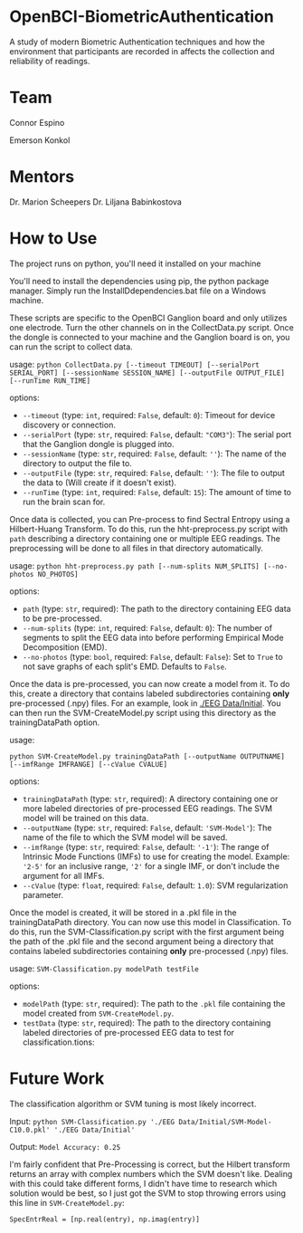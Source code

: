 # OpenBCI-BiometricAuthentication

A study of modern Biometric Authentication techniques and how the environment that participants are recorded in affects the collection and reliability of readings.

# Team

Connor Espino

Emerson Konkol



# Mentors

Dr. Marion Scheepers
Dr. Liljana Babinkostova



# How to Use

The project runs on python, you'll need it installed on your machine

You'll need to install the dependencies using pip, the python package manager.
Simply run the InstallDdependencies.bat file on a Windows machine.



These scripts are specific to the OpenBCI Ganglion board and only utilizes one electrode. Turn the other channels on in the CollectData.py script. Once the dongle is connected to your machine and the Ganglion board is on, you can run the script to collect data.

usage:
`python CollectData.py [--timeout TIMEOUT] [--serialPort SERIAL_PORT] [--sessionName SESSION_NAME] [--outputFile OUTPUT_FILE] [--runTime RUN_TIME]`

options:

- `--timeout` (type: `int`, required: `False`, default: `0`): Timeout for device discovery or connection. 
- `--serialPort` (type: `str`, required: `False`, default: `"COM3"`): The serial port that the Ganglion dongle is plugged into. 
- `--sessionName` (type: `str`, required: `False`, default: `''`): The name of the directory to output the file to. 
- `--outputFile` (type: `str`, required: `False`, default: `''`): The file to output the data to (Will create if it doesn't exist). 
- `--runTime` (type: `int`, required: `False`, default: `15`): The amount of time to run the brain scan for.





Once data is collected, you can Pre-process to find Sectral Entropy using a Hilbert-Huang Transform. To do this, run the hht-preprocess.py script with `path` describing a directory containing one or multiple EEG readings. The preprocessing will be done to all files in that directory automatically.

usage:
`python hht-preprocess.py path [--num-splits NUM_SPLITS] [--no-photos NO_PHOTOS]`

options:

- `path` (type: `str`, required): The path to the directory containing EEG data to be pre-processed. 
- `--num-splits` (type: `int`, required: `False`, default: `0`): The number of segments to split the EEG data into before performing Empirical Mode Decomposition (EMD). 
- `--no-photos` (type: `bool`, required: `False`, default: `False`): Set to `True` to not save graphs of each split's EMD. Defaults to `False`.





Once the data is pre-processed, you can now create a model from it. To do this, create a directory that contains labeled subdirectories containing **only** pre-processed (.npy) files. For an example, look in [./EEG Data/Initial](./EEG%20Data/Initial). You can then run the SVM-CreateModel.py script using this directory as the trainingDataPath option. 

usage:

`python SVM-CreateModel.py trainingDataPath [--outputName OUTPUTNAME] [--imfRange IMFRANGE] [--cValue CVALUE]`

options:

- `trainingDataPath` (type: `str`, required): A directory containing one or more labeled directories of pre-processed EEG readings. The SVM model will be trained on this data. 
- `--outputName` (type: `str`, required: `False`, default: `'SVM-Model'`): The name of the file to which the SVM model will be saved. 
- `--imfRange` (type: `str`, required: `False`, default: `'-1'`): The range of Intrinsic Mode Functions (IMFs) to use for creating the model. Example: `'2-5'` for an inclusive range, `'2'` for a single IMF, or don't include the argument for all IMFs. 
- `--cValue` (type: `float`, required: `False`, default: `1.0`): SVM regularization parameter.</br>





Once the model is created, it will be stored in a .pkl file in the trainingDataPath directory. You can now use this model in Classification. To do this, run the SVM-Classification.py script with the first argument being the path of the .pkl file and the second argument being a directory that contains labeled subdirectories containing **only** pre-processed (.npy) files.

usage:
`SVM-Classification.py modelPath testFile`

options:

- `modelPath` (type: `str`, required): The path to the `.pkl` file containing the model created from `SVM-CreateModel.py`. 
- `testData` (type: `str`, required): The path to the directory containing labeled directories of pre-processed EEG data to test for classification.tions:
  

# Future Work

The classification algorithm or SVM tuning is most likely incorrect. 

Input: `python SVM-Classification.py './EEG Data/Initial/SVM-Model-C10.0.pkl' './EEG Data/Initial'`

Output: `Model Accuracy: 0.25`



I'm fairly confident that Pre-Processing is correct, but the Hilbert transform returns an array with complex numbers which the SVM doesn't like. Dealing with this could take different forms, I didn't have time to research which solution would be best, so I just got the SVM to stop throwing errors using this line in `SVM-CreateModel.py`:

`SpecEntrReal = [np.real(entry), np.imag(entry)]`

 
